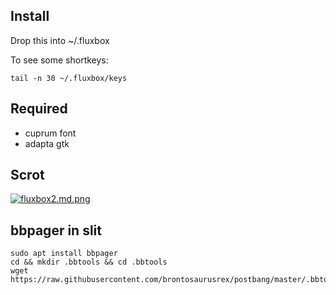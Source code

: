 ## Install

Drop this into ~/.fluxbox

To see some shortkeys:

    tail -n 30 ~/.fluxbox/keys

## Required

- cuprum font
- adapta gtk

## Scrot

[![fluxbox2.md.png](https://cdn.scrot.moe/images/2018/08/20/fluxbox2.md.png)](https://cdn.scrot.moe/images/2018/08/20/fluxbox2.png)

## bbpager in slit

    sudo apt install bbpager
    cd && mkdir .bbtools && cd .bbtools
    wget https://raw.githubusercontent.com/brontosaurusrex/postbang/master/.bbtools/bbpager.rc
    
